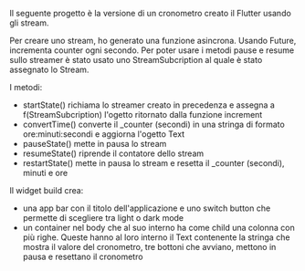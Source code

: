 Il seguente progetto è la versione di un cronometro creato il Flutter usando gli stream.

Per creare uno stream, ho generato una funzione asincrona. Usando Future, incrementa counter ogni secondo.
Per poter usare i metodi pause e resume sullo streamer è stato usato uno StreamSubcription al quale è stato assegnato lo Stream.

I metodi:
- startState() richiama lo streamer creato in precedenza e assegna a f(StreamSubcription) l'ogetto ritornato dalla funzione increment
- convertTime() converte il _counter (secondi) in una stringa di formato ore:minuti:secondi e aggiorna l'ogetto Text 
- pauseState() mette in pausa lo stream
- resumeState() riprende il contatore dello stream 
- restartState() mette in pausa lo stream e resetta il _counter (secondi), minuti e ore

Il widget build crea:
- una app bar con il titolo dell'applicazione e uno switch button che permette di scegliere tra light o dark mode
- un container nel body che al suo interno ha come child una colonna con più righe. Queste hanno al loro interno il Text contenente la stringa che mostra il valore del cronometro,
tre bottoni che avviano, mettono in pausa e resettano il cronometro


